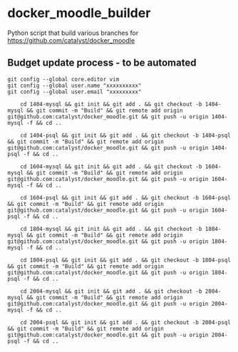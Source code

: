 # docker_moodle_builder

Python script that build various branches for https://github.com/catalyst/docker_moodle

## Budget update process - to be automated

    git config --global core.editor vim
    git config --global user.name "xxxxxxxxxx"
    git config --global user.email "xxxxxxxxx"

```
    cd 1404-mysql && git init && git add . && git checkout -b 1404-mysql && git commit -m "Build" && git remote add origin git@github.com:catalyst/docker_moodle.git && git push -u origin 1404-mysql -f && cd ..

    cd 1404-psql && git init && git add . && git checkout -b 1404-psql && git commit -m "Build" && git remote add origin git@github.com:catalyst/docker_moodle.git && git push -u origin 1404-psql -f && cd ..

    cd 1604-mysql && git init && git add . && git checkout -b 1604-mysql && git commit -m "Build" && git remote add origin git@github.com:catalyst/docker_moodle.git && git push -u origin 1604-mysql -f && cd ..

    cd 1604-psql && git init && git add . && git checkout -b 1604-psql && git commit -m "Build" && git remote add origin git@github.com:catalyst/docker_moodle.git && git push -u origin 1604-psql -f && cd ..

    cd 1804-mysql && git init && git add . && git checkout -b 1804-mysql && git commit -m "Build" && git remote add origin git@github.com:catalyst/docker_moodle.git && git push -u origin 1804-mysql -f && cd ..

    cd 1804-psql && git init && git add . && git checkout -b 1804-psql && git commit -m "Build" && git remote add origin git@github.com:catalyst/docker_moodle.git && git push -u origin 1804-psql -f && cd ..

    cd 2004-mysql && git init && git add . && git checkout -b 2004-mysql && git commit -m "Build" && git remote add origin git@github.com:catalyst/docker_moodle.git && git push -u origin 2004-mysql -f && cd ..

    cd 2004-psql && git init && git add . && git checkout -b 2004-psql && git commit -m "Build" && git remote add origin git@github.com:catalyst/docker_moodle.git && git push -u origin 2004-psql -f && cd ..

```
